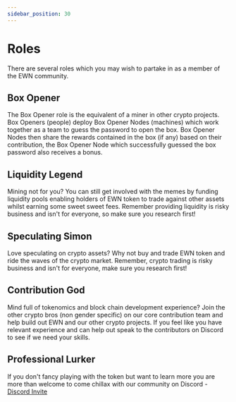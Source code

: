 ```yaml
---
sidebar_position: 30
---
```

# Roles 

There are several roles which you may wish to partake in as a member of the EWN community.

## Box Opener
The Box Opener role is the equivalent of a miner in other crypto projects. Box Openers (people) deploy Box Opener Nodes (machines) which work together as a team to guess the password to open the box. Box Opener Nodes then share the rewards contained in the box (if any) based on their contribution, the Box Opener Node which successfully guessed the box password also receives a bonus.

## Liquidity Legend 
Mining not for you? You can still get involved with the memes by funding liquidity pools enabling holders of EWN token to trade against other assets whilst earning some sweet sweet fees. Remember providing liquidity is risky business and isn't for everyone, so make sure you research first! 

## Speculating Simon 
Love speculating on crypto assets? Why not buy and trade EWN token and ride the waves of the crypto market. Remember, crypto trading is risky business and isn't for everyone, make sure you research first!

## Contribution God 
Mind full of tokenomics and block chain development experience? Join the other crypto bros (non gender specific) on our core contribution team and help build out EWN and our other crypto projects. If you feel like you have relevant experience and can help out speak to the contributors on Discord to see if we need your skills.

## Professional Lurker 
If you don't fancy playing with the token but want to learn more you are more than welcome to come chillax with our community on Discord - <a href="https://discord.gg/GechF7dFHZ" target="_blank">Discord Invite</a>

